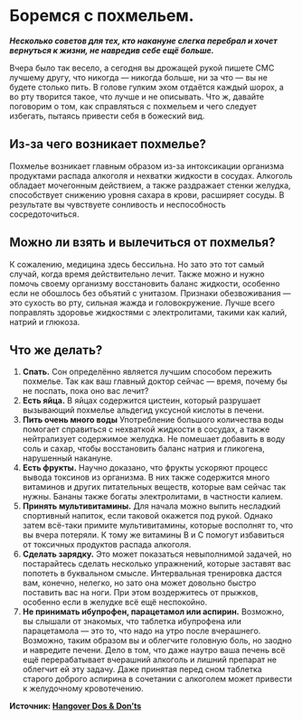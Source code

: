 # Боремся с похмельем.

_**Несколько советов для тех, кто накануне слегка перебрал и хочет вернуться к жизни, не навредив себе ещё больше.**_

Вчера было так весело, а сегодня вы дрожащей рукой пишете СМС лучшему другу, что никогда — никогда больше, ни за что — вы не будете столько пить. В голове гулким эхом отдаётся каждый шорох, а во рту творится такое, что лучше и не описывать. Что ж, давайте поговорим о том, как справляться с похмельем и чего следует избегать, пытаясь привести себя в божеский вид.

## Из-за чего возникает похмелье?

Похмелье возникает главным образом из-за интоксикации организма продуктами распада алкоголя и нехватки жидкости в сосудах. Алкоголь обладает мочегонным действием, а также раздражает стенки желудка, способствует снижению уровня сахара в крови, расширяет сосуды. В результате вы чувствуете сонливость и неспособность сосредоточиться.

## Можно ли взять и вылечиться от похмелья?

К сожалению, медицина здесь бессильна. Но зато это тот самый случай, когда время действительно лечит. Также можно и нужно помочь своему организму восстановить баланс жидкости, особенно если не обошлось без объятий с унитазом. Признаки обезвоживания — это сухость во рту, сильная жажда и головокружение. Лучше всего поправлять здоровье жидкостями с электролитами, такими как калий, натрий и глюкоза.

## Что же делать?

1. **Спать.** Сон определённо является лучшим способом пережить похмелье. Так как ваш главный доктор сейчас — время, почему бы не поспать, пока оно вас лечит?
2. **Есть яйца.** В яйцах содержится цистеин, который разрушает вызывающий похмелье альдегид уксусной кислоты в печени.
3. **Пить очень много воды** Употребление большого количества воды помогает справиться с нехваткой жидкости в сосудах, а также нейтрализует содержимое желудка. Не помешает добавить в воду соль и сахар, чтобы восстановить баланс натрия и гликогена, нарушенный накануне.
4. **Есть фрукты.** Научно доказано, что фрукты ускоряют процесс вывода токсинов из организма. В них также содержится много витаминов и других питательных веществ, которые вам сейчас так нужны. Бананы также богаты электролитами, в частности калием.
5. **Принять мультивитамины.** Для начала можно выпить несладкий спортивный напиток, если таковой окажется под рукой. Однако затем всё-таки примите мультивитамины, которые восполнят то, что вы вчера потеряли. К тому же витамины B и C помогут избавиться от токсичных продуктов распада алкоголя.
6. **Сделать зарядку.** Это может показаться невыполнимой задачей, но постарайтесь сделать несколько упражнений, которые заставят вас попотеть в буквальном смысле. Интервальная тренировка дастся вам, конечно, нелегко, но зато она может довольно быстро поставить вас на ноги. При этом воздержитесь от прыжков, особенно если в желудке всё ещё неспокойно.
7. **Не принимать ибупрофен, парацетамол или аспирин.** Возможно, вы слышали от знакомых, что таблетка ибупрофена или парацетамола — это то, что надо на утро после вчерашнего. Возможно, таким образом вы и облегчите головную боль, но заодно и навредите печени. Дело в том, что даже наутро ваша печень всё ещё перерабатывает вчерашний алкоголь и лишний препарат не облегчит ей эту задачу. Даже принятая перед сном таблетка старого доброго аспирина в сочетании с алкоголем может привести к желудочному кровотечению.

**Источник: [Hangover Dos & Don’ts](http://uk.askmen.com/sports/health_250/250_hangover-dos-donts.html)**
